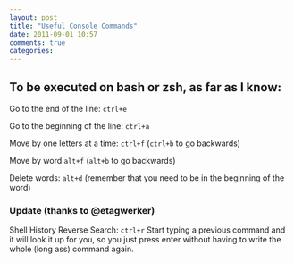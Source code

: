 ```yaml
---
layout: post
title: "Useful Console Commands"
date: 2011-09-01 10:57
comments: true
categories: 
---
```


## To be executed on bash or zsh, as far as I know:

Go to the end of the line:
`ctrl+e`

Go to the beginning of the line:
`ctrl+a`

Move by one letters at a time:
`ctrl+f` (`ctrl+b` to go backwards)

Move by word
`alt+f` (`alt+b` to go backwards)

Delete words:
`alt+d` (remember that you need to be in the beginning of the word)

### Update (thanks to @etagwerker)

Shell History Reverse Search:
`ctrl+r` Start typing a previous command and it will look it up for you, so you just
press enter without having to write the whole (long ass) command again.
